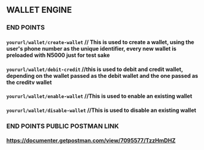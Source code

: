 ## WALLET ENGINE

### END POINTS

#### `yoururl/wallet/create-wallet` // This is used to create a wallet, using the user's phone number as the unique identifier, every new wallet is preloaded with N5000 just for test sake
#### `yoururl/wallet/debit-credit` //this is used to debit and credit wallet, depending on the wallet passed as the debit wallet and the one passed as the creditv wallet
#### `yoururl/wallet/enable-wallet` //This is used to enable an existing wallet
#### `yoururl/wallet/disable-wallet` //This is used to disable an existing wallet

### END POINTS PUBLIC POSTMAN LINK

#### https://documenter.getpostman.com/view/7095577/TzzHmDHZ